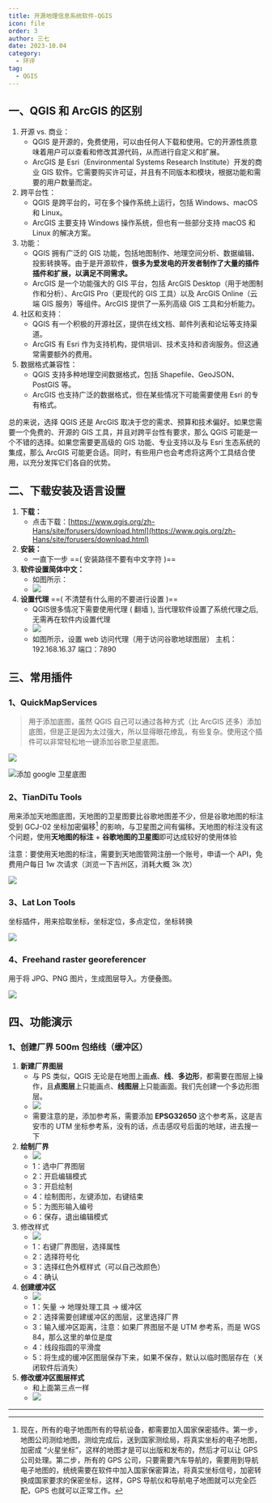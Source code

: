 ```yaml
---
title: 开源地理信息系统软件-QGIS
icon: file
order: 3
author: 三七
date: 2023-10.04
category:
  - 环评
tag:
  - QGIS
---
```


<!-- more --> 

## 一、QGIS 和 ArcGIS 的区别

1. 开源 vs. 商业：
   - QGIS 是开源的，免费使用，可以由任何人下载和使用。它的开源性质意味着用户可以查看和修改其源代码，从而进行自定义和扩展。
   - ArcGIS 是 Esri（Environmental Systems Research Institute）开发的商业 GIS 软件。它需要购买许可证，并且有不同版本和模块，根据功能和需要的用户数量而定。
2. 跨平台性：
   - QGIS 是跨平台的，可在多个操作系统上运行，包括 Windows、macOS 和 Linux。
   - ArcGIS 主要支持 Windows 操作系统，但也有一些部分支持 macOS 和 Linux 的解决方案。
3. 功能：
   - QGIS 拥有广泛的 GIS 功能，包括地图制作、地理空间分析、数据编辑、投影转换等。由于是开源软件，**很多为爱发电的开发者制作了大量的插件插件和扩展，以满足不同需求。**
   - ArcGIS 是一个功能强大的 GIS 平台，包括 ArcGIS Desktop（用于地图制作和分析）、ArcGIS Pro（更现代的 GIS 工具）以及 ArcGIS Online（云端 GIS 服务）等组件。ArcGIS 提供了一系列高级 GIS 工具和分析能力。
4. 社区和支持：
   - QGIS 有一个积极的开源社区，提供在线文档、邮件列表和论坛等支持渠道。
   - ArcGIS 有 Esri 作为支持机构，提供培训、技术支持和咨询服务。但这通常需要额外的费用。
5. 数据格式兼容性：
   - QGIS 支持多种地理空间数据格式，包括 Shapefile、GeoJSON、PostGIS 等。
   - ArcGIS 也支持广泛的数据格式，但在某些情况下可能需要使用 Esri 的专有格式。

总的来说，选择 QGIS 还是 ArcGIS 取决于您的需求、预算和技术偏好。如果您需要一个免费的、开源的 GIS 工具，并且对跨平台性有要求，那么 QGIS 可能是一个不错的选择。如果您需要更高级的 GIS 功能、专业支持以及与 Esri 生态系统的集成，那么 ArcGIS 可能更合适。同时，有些用户也会考虑将这两个工具结合使用，以充分发挥它们各自的优势。

## 二、下载安装及语言设置

1. **下载：**
   - 点击下载：[https://www.qgis.org/zh-Hans/site/forusers/download.html](https://www.qgis.org/zh-Hans/site/forusers/download.html)
2. **安装：**
   - 一直下一步 ==( 安装路径不要有中文字符 )==
3. **软件设置简体中文：**
   - 如图所示：
   - ![](https://i.730307.xyz/202407201531343.avif)
4. **设置代理** ==( 不清楚有什么用的不要进行设置 )==
   - QGIS很多情况下需要使用代理 ( 翻墙 ), 当代理软件设置了系统代理之后, 无需再在软件内设置代理
   - ![](https://i.730307.xyz/202407201532933.avif)
   - 如图所示，设置 web 访问代理（用于访问谷歌地球图层）
     主机：192.168.16.37
     端口：7890

## 三、常用插件

### 1、**QuickMapServices**

> 用于添加底图，虽然 QGIS 自己可以通过各种方式（比 ArcGIS 还多）添加底图，但是正是因为太过强大，所以显得眼花缭乱，有些复杂。使用这个插件可以非常轻松地一键添加谷歌卫星底图。

![](https://i.730307.xyz/202407201534020.avif)

![添加 google 卫星底图](https://i.730307.xyz/202407201535410.avif)



### 2、TianDiTu Tools

用来添加天地图底图，天地图的卫星图要比谷歌地图差不少，但是谷歌地图的标注受到 GCJ-02 坐标加密偏移[^first] 的影响，与卫星图之间有偏移。天地图的标注没有这个问题，使用**天地图的标注** + **谷歌地图的卫星图**即可达成较好的使用体验

注意：要使用天地图的标注，需要到天地图管网注册一个账号，申请一个 API，免费用户每日 1w 次请求（浏览一下吉州区，消耗大概 3k 次）

![](https://i.730307.xyz/202407201537140.avif)

### 3、Lat Lon Tools

坐标插件，用来拾取坐标，坐标定位，多点定位，坐标转换

![](https://i.730307.xyz/202407201538530.avif)

### 4、Freehand raster georeferencer

用于将 JPG、PNG 图片，生成图层导入。方便叠图。

![](https://i.730307.xyz/202407201538830.avif)

## 四、功能演示

### 1、创建厂界 500m 包络线（缓冲区）

1. **新建厂界图层**
   - 与 PS 类似，QGIS 无论是在地图上画**点**、**线**、**多边形**，都需要在图层上操作，且**点图层**上只能画点、**线图层**上只能画面。我们先创建一个多边形图层。
   - ![](https://i.730307.xyz/202407201539085.avif)
   - 需要注意的是，添加参考系，需要添加 **EPSG32650** 这个参考系，这是吉安市的 UTM 坐标参考系，没有的话，点击感叹号后面的地球，进去搜一下
2. **绘制厂界**
   - ![](https://i.730307.xyz/202407201540942.avif)
   - 1：选中厂界图层
   - 2：开启编辑模式
   - 3：开启绘制
   - 4：绘制图形，左键添加，右键结束
   - 5：为图形输入编号
   - 6：保存，退出编辑模式
3. 修改样式
   - ![](https://i.730307.xyz/202407201540562.avif)
   - 1：右键厂界图层，选择属性
   - 2：选择符号化
   - 3：选择红色外框样式（可以自己改颜色）
   - 4：确认
4. **创建缓冲区**
   - ![](https://i.730307.xyz/202407201541476.avif)
   - 1：矢量 -> 地理处理工具 -> 缓冲区
   - 2：选择需要创建缓冲区的图层，这里选择厂界
   - 3：输入缓冲区距离，注意：如果厂界图层不是 UTM 参考系，而是 WGS 84，那么这里的单位是度
   - 4：线段指圆的平滑度
   - 5：将生成的缓冲区图层保存下来，如果不保存，默认以临时图层存在（关闭软件后消失）
5. **修改缓冲区图层样式**
   - 和上面第三点一样
   - ![](https://i.730307.xyz/202407201542011.avif)

------

[^first]: 现在，所有的电子地图所有的导航设备，都需要加入国家保密插件。第一步，地图公司测绘地图，测绘完成后，送到国家测绘局，将真实坐标的电子地图，加密成 “火星坐标”，这样的地图才是可以出版和发布的，然后才可以让 GPS 公司处理。第二步，所有的 GPS 公司，只要需要汽车导航的，需要用到导航电子地图的，统统需要在软件中加入国家保密算法，将真实坐标信号，加密转换成国家要求的保密坐标，这样，GPS 导航仪和导航电子地图就可以完全匹配，GPS 也就可以正常工作。
